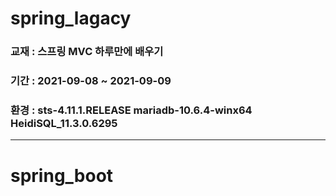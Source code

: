 # spring_lagacy
### 교재 : 스프링 MVC 하루만에 배우기
### 기간 : 2021-09-08 ~ 2021-09-09
### 환경 : sts-4.11.1.RELEASE    mariadb-10.6.4-winx64    HeidiSQL_11.3.0.6295

<hr>

# spring_boot

